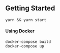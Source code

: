 
## Getting Started

```shell
yarn && yarn start
```

#### Using Docker

```
docker-compose build
docker-compose up
```
